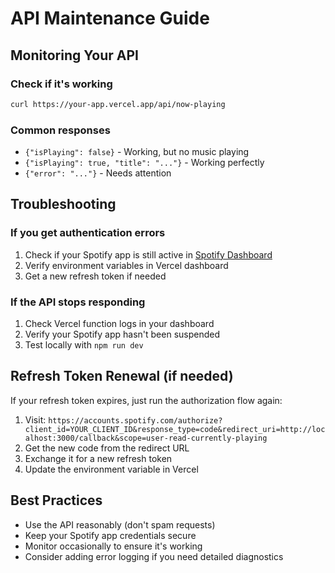 # API Maintenance Guide

## Monitoring Your API

### Check if it's working

```bash
curl https://your-app.vercel.app/api/now-playing
```

### Common responses

- `{"isPlaying": false}` - Working, but no music playing
- `{"isPlaying": true, "title": "..."}` - Working perfectly
- `{"error": "..."}` - Needs attention

## Troubleshooting

### If you get authentication errors

1. Check if your Spotify app is still active in [Spotify Dashboard](https://developer.spotify.com/dashboard)
2. Verify environment variables in Vercel dashboard
3. Get a new refresh token if needed

### If the API stops responding

1. Check Vercel function logs in your dashboard
2. Verify your Spotify app hasn't been suspended
3. Test locally with `npm run dev`

## Refresh Token Renewal (if needed)

If your refresh token expires, just run the authorization flow again:

1. Visit: `https://accounts.spotify.com/authorize?client_id=YOUR_CLIENT_ID&response_type=code&redirect_uri=http://localhost:3000/callback&scope=user-read-currently-playing`
2. Get the new code from the redirect URL
3. Exchange it for a new refresh token
4. Update the environment variable in Vercel

## Best Practices

- Use the API reasonably (don't spam requests)
- Keep your Spotify app credentials secure
- Monitor occasionally to ensure it's working
- Consider adding error logging if you need detailed diagnostics
